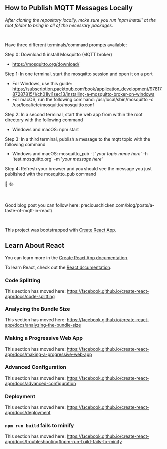 ## How to Publish MQTT Messages Locally

*After cloning the repository locally, make sure you run 'npm install' at the root folder to bring in all of the necessary packages.*

<br />

Have three different terminals/command prompts available:

Step 0: Download & install Mosquitto (MQTT broker)
- https://mosquitto.org/download/

Step 1: In one terminal, start the mosquitto session and open it on a port
- For Windows, use this guide: https://subscription.packtpub.com/book/application_development/9781787287815/1/ch01lvl1sec13/installing-a-mosquitto-broker-on-windows
- For macOS, run the following command: /usr/local/sbin/mosquitto -c /usr/local/etc/mosquitto/mosquitto.conf

Step 2: In a second terminal, start the web app from within the root directory with the following command
- Windows and macOS: npm start

Step 3: In a third terminal, publish a message to the mqtt topic with the following command
- Windows and macOS: mosquitto_pub -t '*your topic name here*' -h 'test.mosquitto.org' -m '*your message here*'

Step 4: Refresh your browser and you should see the message you just published with the mosquitto_pub command

🥳   👍


<br />

Good blog post you can follow here: preciouschicken.com/blog/posts/a-taste-of-mqtt-in-react/


<br />


This project was bootstrapped with [Create React App](https://github.com/facebook/create-react-app).

## Learn About React

You can learn more in the [Create React App documentation](https://facebook.github.io/create-react-app/docs/getting-started).

To learn React, check out the [React documentation](https://reactjs.org/).

### Code Splitting

This section has moved here: https://facebook.github.io/create-react-app/docs/code-splitting

### Analyzing the Bundle Size

This section has moved here: https://facebook.github.io/create-react-app/docs/analyzing-the-bundle-size

### Making a Progressive Web App

This section has moved here: https://facebook.github.io/create-react-app/docs/making-a-progressive-web-app

### Advanced Configuration

This section has moved here: https://facebook.github.io/create-react-app/docs/advanced-configuration

### Deployment

This section has moved here: https://facebook.github.io/create-react-app/docs/deployment

### `npm run build` fails to minify

This section has moved here: https://facebook.github.io/create-react-app/docs/troubleshooting#npm-run-build-fails-to-minify
